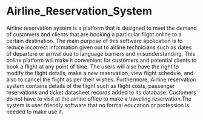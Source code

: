 # Airline_Reservation_System

Airline reservation system is a platform that is designed to meet the demand of customers and clients that are booking a particular flight online to a certain destination. The main purpose of this software application is to reduce incorrect information given out to airline technicians such as dates of departure or arrival due to language barriers and misunderstanding. This online platform will make it convenient for customers and potential clients to book a flight at any point of time. The users will also have the right to modify the flight details, make a new reservation, view flight schedule, and also to cancel the flight as per their wishes. Furthermore, Airline reservation system contains details of the flight such as flight costs, passenger reservations and ticket datasheet records added to its database. Customers do not have to visit at the airline office to make a traveling reservation.The system is user friendly software that no formal education or profession is needed to make use it.
